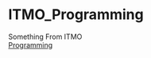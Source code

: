 # ITMO_Programming
Something From ITMO <br/>
<a href="https://github.com/dragoneknp/ITMO/tree/main/Programming%201sem%22%3E"> Programming</a> <br/>
